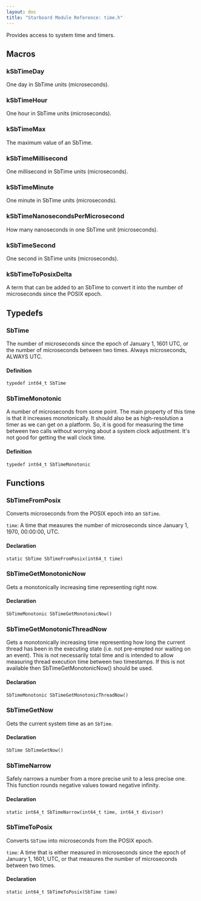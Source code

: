 ```yaml
---
layout: doc
title: "Starboard Module Reference: time.h"
---
```


Provides access to system time and timers.

## Macros ##

### kSbTimeDay ###

One day in SbTime units (microseconds).

### kSbTimeHour ###

One hour in SbTime units (microseconds).

### kSbTimeMax ###

The maximum value of an SbTime.

### kSbTimeMillisecond ###

One millisecond in SbTime units (microseconds).

### kSbTimeMinute ###

One minute in SbTime units (microseconds).

### kSbTimeNanosecondsPerMicrosecond ###

How many nanoseconds in one SbTime unit (microseconds).

### kSbTimeSecond ###

One second in SbTime units (microseconds).

### kSbTimeToPosixDelta ###

A term that can be added to an SbTime to convert it into the number of
microseconds since the POSIX epoch.

## Typedefs ##

### SbTime ###

The number of microseconds since the epoch of January 1, 1601 UTC, or the number
of microseconds between two times. Always microseconds, ALWAYS UTC.

#### Definition ####

```
typedef int64_t SbTime
```

### SbTimeMonotonic ###

A number of microseconds from some point. The main property of this time is that
it increases monotonically. It should also be as high-resolution a timer as we
can get on a platform. So, it is good for measuring the time between two calls
without worrying about a system clock adjustment. It's not good for getting the
wall clock time.

#### Definition ####

```
typedef int64_t SbTimeMonotonic
```

## Functions ##

### SbTimeFromPosix ###

Converts microseconds from the POSIX epoch into an `SbTime`.

`time`: A time that measures the number of microseconds since January 1, 1970,
00:00:00, UTC.

#### Declaration ####

```
static SbTime SbTimeFromPosix(int64_t time)
```

### SbTimeGetMonotonicNow ###

Gets a monotonically increasing time representing right now.

#### Declaration ####

```
SbTimeMonotonic SbTimeGetMonotonicNow()
```

### SbTimeGetMonotonicThreadNow ###

Gets a monotonically increasing time representing how long the current thread
has been in the executing state (i.e. not pre-empted nor waiting on an event).
This is not necessarily total time and is intended to allow measuring thread
execution time between two timestamps. If this is not available then
SbTimeGetMonotonicNow() should be used.

#### Declaration ####

```
SbTimeMonotonic SbTimeGetMonotonicThreadNow()
```

### SbTimeGetNow ###

Gets the current system time as an `SbTime`.

#### Declaration ####

```
SbTime SbTimeGetNow()
```

### SbTimeNarrow ###

Safely narrows a number from a more precise unit to a less precise one. This
function rounds negative values toward negative infinity.

#### Declaration ####

```
static int64_t SbTimeNarrow(int64_t time, int64_t divisor)
```

### SbTimeToPosix ###

Converts `SbTime` into microseconds from the POSIX epoch.

`time`: A time that is either measured in microseconds since the epoch of
January 1, 1601, UTC, or that measures the number of microseconds between two
times.

#### Declaration ####

```
static int64_t SbTimeToPosix(SbTime time)
```

